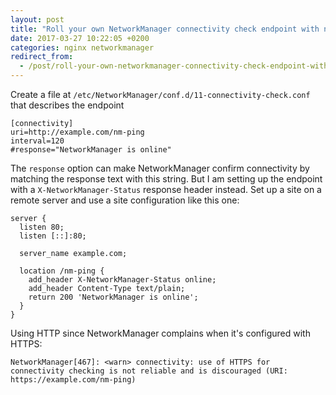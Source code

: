 ```yaml
---
layout: post
title: "Roll your own NetworkManager connectivity check endpoint with nginx"
date: 2017-03-27 10:22:05 +0200
categories: nginx networkmanager
redirect_from:
  - /post/roll-your-own-networkmanager-connectivity-check-endpoint-with-nginx
---
```


Create a file at `/etc/NetworkManager/conf.d/11-connectivity-check.conf` that describes the endpoint

    [connectivity]
    uri=http://example.com/nm-ping
    interval=120
    #response="NetworkManager is online"

The `response` option can make NetworkManager confirm connectivity by matching the response text with this string.
But I am setting up the endpoint with a `X-NetworkManager-Status` response header instead.
Set up a site on a remote server and use a site configuration like this one:

    server {
      listen 80;
      listen [::]:80;

      server_name example.com;

      location /nm-ping {
        add_header X-NetworkManager-Status online;
        add_header Content-Type text/plain;
        return 200 'NetworkManager is online';
      }
    }

Using HTTP since NetworkManager complains when it's configured with HTTPS:

    NetworkManager[467]: <warn> connectivity: use of HTTPS for connectivity checking is not reliable and is discouraged (URI: https://example.com/nm-ping)